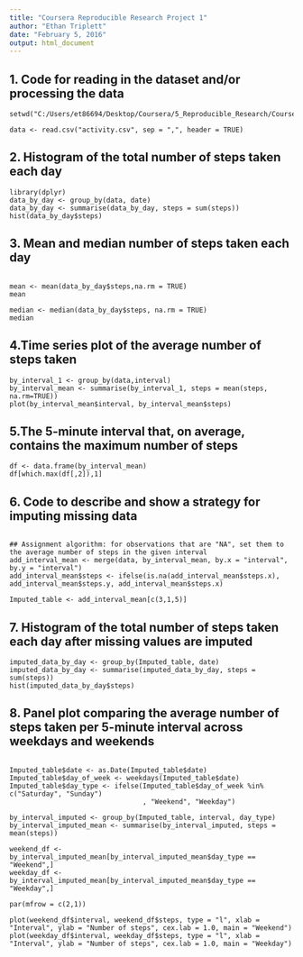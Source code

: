 ```yaml
---
title: "Coursera Reproducible Research Project 1"
author: "Ethan Triplett"
date: "February 5, 2016"
output: html_document
---
```


## 1. Code for reading in the dataset and/or processing the data

```{r, echo=FALSE}
setwd("C:/Users/et86694/Desktop/Coursera/5_Reproducible_Research/Course_Project_1/Data")
```


```{r, echo=TRUE}
data <- read.csv("activity.csv", sep = ",", header = TRUE)
```

## 2. Histogram of the total number of steps taken each day

```{r, echo=TRUE}
library(dplyr)
data_by_day <- group_by(data, date)
data_by_day <- summarise(data_by_day, steps = sum(steps))
hist(data_by_day$steps)
```


## 3. Mean and median number of steps taken each day

```{r, echo=TRUE}

mean <- mean(data_by_day$steps,na.rm = TRUE)
mean

median <- median(data_by_day$steps, na.rm = TRUE)
median
```

## 4.Time series plot of the average number of steps taken

```{r, echo=TRUE}
by_interval_1 <- group_by(data,interval)
by_interval_mean <- summarise(by_interval_1, steps = mean(steps, na.rm=TRUE))
plot(by_interval_mean$interval, by_interval_mean$steps)
```


## 5.The 5-minute interval that, on average, contains the maximum number of steps

```{r, echo=TRUE}
df <- data.frame(by_interval_mean)
df[which.max(df[,2]),1]
```

## 6. Code to describe and show a strategy for imputing missing data

```{r, echo=TRUE}

## Assignment algorithm: for observations that are "NA", set them to the average number of steps in the given interval
add_interval_mean <- merge(data, by_interval_mean, by.x = "interval", by.y = "interval")
add_interval_mean$steps <- ifelse(is.na(add_interval_mean$steps.x), add_interval_mean$steps.y, add_interval_mean$steps.x)

Imputed_table <- add_interval_mean[c(3,1,5)]
```

## 7. Histogram of the total number of steps taken each day after missing values are imputed

```{r, echo=TRUE}
imputed_data_by_day <- group_by(Imputed_table, date)
imputed_data_by_day <- summarise(imputed_data_by_day, steps = sum(steps))
hist(imputed_data_by_day$steps)
```

## 8. Panel plot comparing the average number of steps taken per 5-minute interval across weekdays and weekends

```{r, echo=TRUE}

Imputed_table$date <- as.Date(Imputed_table$date)
Imputed_table$day_of_week <- weekdays(Imputed_table$date)
Imputed_table$day_type <- ifelse(Imputed_table$day_of_week %in% c("Saturday", "Sunday")
                                 , "Weekend", "Weekday")

by_interval_imputed <- group_by(Imputed_table, interval, day_type)
by_interval_imputed_mean <- summarise(by_interval_imputed, steps = mean(steps))

weekend_df <- by_interval_imputed_mean[by_interval_imputed_mean$day_type == "Weekend",]
weekday_df <- by_interval_imputed_mean[by_interval_imputed_mean$day_type == "Weekday",]

par(mfrow = c(2,1))

plot(weekend_df$interval, weekend_df$steps, type = "l", xlab = "Interval", ylab = "Number of steps", cex.lab = 1.0, main = "Weekend")
plot(weekday_df$interval, weekday_df$steps, type = "l", xlab = "Interval", ylab = "Number of steps", cex.lab = 1.0, main = "Weekday")
```



